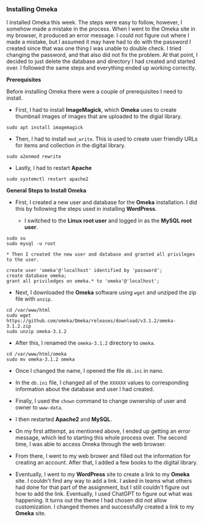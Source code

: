 ### Installing Omeka

I installed Omeka this week. The steps were easy to follow, however, I somehow made a mistake in the process. When I went to the Omeka site in my browser, it produced an error message. I could not figure out where I made a mistake, but I assumed it may have had to do with the password I created since that was one thing I was unable to double check. I tried changing the password, and that also did not fix the problem. At that point, I decided to just delete the database and directory I had created and started over. I followed the same steps and everything ended up working correctly. 

**Prerequisites**

Before installing Omeka there were a couple of prerequisites I need to install. 

* First, I had to install **ImageMagick**, which **Omeka** uses to create thumbnail images of images that are uploaded to the digial library.

```
sudo apt install imagemagick
```
* Then, I had to install `mod_write`. This is used to create user friendly URLs for items and collection in the digital library.

```
sudo a2enmod rewrite
```

* Lastly, I had to restart **Apache**

```
sudo systemctl restart apache2
```

**General Steps to Install Omeka**

* First, I created a new user and database for the **Omeka** installation. I did this by following the steps used in installing **WordPress**.

	* I switched to the **Linux root user** and logged in as the **MySQL root user**.
```
sudo su
sudo mysql -u root
```

	* Then I created the new user and database and granted all privileges to the user.
```
create user 'omeka'@'localhost' identified by 'password';
create database omeka;
grant all priviledges on omeka.* to 'omeka'@'localhost';
```

* Next, I downloaded the **Omeka** software using `wget` and unziped the zip file with `unzip`. 

```
cd /var/www/html
sudo wget https://github.com/omeka/Omeka/releases/download/v3.1.2/omeka-3.1.2.zip
sudo unzip omeka-3.1.2
```

* After this, I renamed the `omeka-3.1.2` directory to `omeka`.

```
cd /var/www/html/omeka
sudo mv omeka-3.1.2 omeka
```

* Once I changed the name, I opened the file `db.ini` in nano.

* In the `db.ini` file, I changed all of the `XXXXXX` values to corresponding information about the database and user I had created.

* Finally, I used the `chown` command to change ownership of user and owner to `www-data`.

* I then restarted **Apache2** and **MySQL**. 

* On my first atttempt, as mentioned above, I ended up getting an error message, which led to starting this whole process over. The second time, I was able to access Omeka through the web browser. 

* From there, I went to my web brower and filled out the information for creating an account. After that, I added a few books to the digital library. 

* Eventually, I went to my **WordPress** site to create a link to my **Omeka** site. I couldn't find any way to add a link. I asked in teams what others had done for that part of the assignment, but I still couldn't figure out how to add the link. Eventually, I used ChatGPT to figure out what was happening. It turns out the theme I had chosen did not allow customization. I changed themes and successfully created a link to my **Omeka** site.
